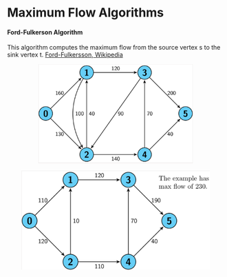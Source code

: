 Maximum Flow Algorithms
=====================================

#### Ford-Fulkerson Algorithm
This algorithm computes the maximum flow from the source vertex s to the sink vertex t. 
[Ford-Fulkersson, Wikipedia](https://en.wikipedia.org/wiki/Ford%E2%80%93Fulkerson_algorithm)
<p align="center">
<img src="images/fordfulkerson1.png" height="230" alt="Screenshot"/>
</p>

<p align="center">
<img src="images/fordfulkerson2.png" height="230" alt="Screenshot"/>
</p>
